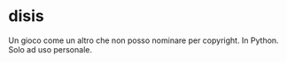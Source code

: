# disis
Un gioco come un altro che non posso nominare per copyright. In Python. Solo ad uso personale.
